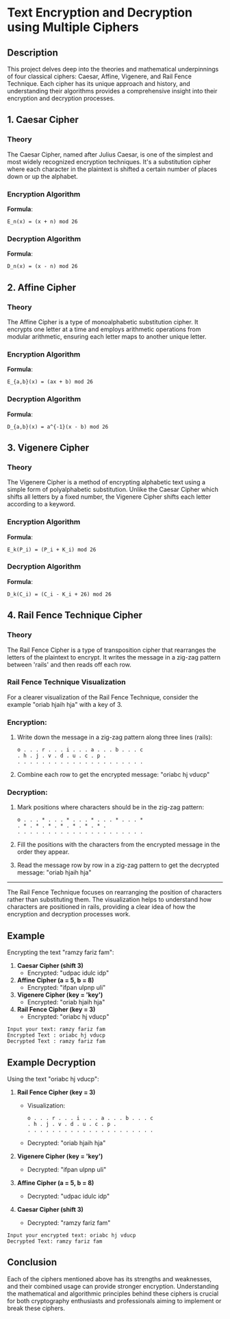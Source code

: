# Text Encryption and Decryption using Multiple Ciphers

## Description
This project delves deep into the theories and mathematical underpinnings of four classical ciphers: Caesar, Affine, Vigenere, and Rail Fence Technique. Each cipher has its unique approach and history, and understanding their algorithms provides a comprehensive insight into their encryption and decryption processes.



## 1. Caesar Cipher

### Theory
The Caesar Cipher, named after Julius Caesar, is one of the simplest and most widely recognized encryption techniques. It's a substitution cipher where each character in the plaintext is shifted a certain number of places down or up the alphabet.

### Encryption Algorithm
**Formula**: 
```
E_n(x) = (x + n) mod 26
```

### Decryption Algorithm
**Formula**: 
```
D_n(x) = (x - n) mod 26
```



## 2. Affine Cipher

### Theory
The Affine Cipher is a type of monoalphabetic substitution cipher. It encrypts one letter at a time and employs arithmetic operations from modular arithmetic, ensuring each letter maps to another unique letter.

### Encryption Algorithm
**Formula**: 
```
E_{a,b}(x) = (ax + b) mod 26
```

### Decryption Algorithm
**Formula**: 
```
D_{a,b}(x) = a^{-1}(x - b) mod 26
```


## 3. Vigenere Cipher

### Theory
The Vigenere Cipher is a method of encrypting alphabetic text using a simple form of polyalphabetic substitution. Unlike the Caesar Cipher which shifts all letters by a fixed number, the Vigenere Cipher shifts each letter according to a keyword.

### Encryption Algorithm
**Formula**: 
```
E_k(P_i) = (P_i + K_i) mod 26
```

### Decryption Algorithm
**Formula**: 
```
D_k(C_i) = (C_i - K_i + 26) mod 26
```



## 4. Rail Fence Technique Cipher

### Theory
The Rail Fence Cipher is a type of transposition cipher that rearranges the letters of the plaintext to encrypt. It writes the message in a zig-zag pattern between 'rails' and then reads off each row.


### Rail Fence Technique Visualization

For a clearer visualization of the Rail Fence Technique, consider the example "oriab hjaih hja" with a key of 3.

### Encryption:

1. Write down the message in a zig-zag pattern along three lines (rails):
   ```
   o . . . r . . . i . . . a . . . b . . . c
   . h . j . v . d . u . c . p .
   . . . . . . . . . . . . . . . . . . . . .
   ```

2. Combine each row to get the encrypted message: "oriabc hj vducp"

### Decryption:

1. Mark positions where characters should be in the zig-zag pattern:
   ```
   o . . . * . . . * . . . * . . . * . . . *
   . * . * . * . * . * . * . * .
   . . . . . . . . . . . . . . . . . . . . .
   ```

2. Fill the positions with the characters from the encrypted message in the order they appear.

3. Read the message row by row in a zig-zag pattern to get the decrypted message: "oriab hjaih hja"

---

The Rail Fence Technique focuses on rearranging the position of characters rather than substituting them. The visualization helps to understand how characters are positioned in rails, providing a clear idea of how the encryption and decryption processes work.



## Example
Encrypting the text "ramzy fariz fam":

1. **Caesar Cipher (shift 3)**
   - Encrypted: "udpac idulc idp"
2. **Affine Cipher (a = 5, b = 8)**
   - Encrypted: "ifpan ulpnp uli"
3. **Vigenere Cipher (key = 'key')**
   - Encrypted: "oriab hjaih hja"
4. **Rail Fence Cipher (key = 3)**
   - Encrypted: "oriabc hj vducp"

```plaintext
Input your text: ramzy fariz fam
Encrypted Text : oriabc hj vducp
Decrypted Text : ramzy fariz fam
```
## Example Decryption

Using the text "oriabc hj vducp":

1. **Rail Fence Cipher (key = 3)**
   - Visualization:
     ```
     o . . . r . . . i . . . a . . . b . . . c
     . h . j . v . d . u . c . p .
     . . . . . . . . . . . . . . . . . . . . .
     ```
   - Decrypted: "oriab hjaih hja"

2. **Vigenere Cipher (key = 'key')**
   - Decrypted: "ifpan ulpnp uli"

3. **Affine Cipher (a = 5, b = 8)**
   - Decrypted: "udpac idulc idp"

4. **Caesar Cipher (shift 3)**
   - Decrypted: "ramzy fariz fam"

```plaintext
Input your encrypted text: oriabc hj vducp
Decrypted Text: ramzy fariz fam
```



## Conclusion
Each of the ciphers mentioned above has its strengths and weaknesses, and their combined usage can provide stronger encryption. Understanding the mathematical and algorithmic principles behind these ciphers is crucial for both cryptography enthusiasts and professionals aiming to implement or break these ciphers.




